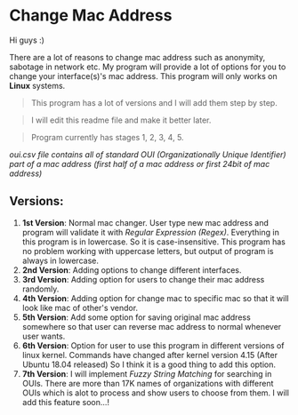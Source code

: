 # Change Mac Address

Hi guys :)

 There are a lot of reasons to change mac address such as anonymity, sabotage in network etc.
 My program will provide a lot of options for you to change your interface(s)'s mac address.
 This program will only works on **Linux** systems.
 
> This program has a lot of versions and I will add them step by step.

> I will edit this readme file and make it better later.

> Program currently has stages 1, 2, 3, 4, 5.

*oui.csv file contains all of standard OUI (Organizationally Unique Identifier) part of a mac address (first half of a mac address or first 24bit of mac address)*

## Versions:
1) **1st Version**:
	Normal mac changer. User type new mac address and program will validate it with *Regular Expression (Regex)*.
	Everything in this program is in lowercase. So it is case-insensitive.
	This program has no problem working with uppercase letters, but output of program is always in lowercase.
2) **2nd Version**:
	Adding options to change different interfaces.
3) **3rd Version**:
	Adding option for users to change their mac address randomly. 
4) **4th Version**:
	Adding option for change mac to specific mac so that it will look like mac of other's vendor.
5) **5th Version**:
	Add some option for saving original mac address somewhere so that user can reverse mac address to normal whenever user wants. 
6) **6th Version**:
	Option for user to use this program in different versions of linux kernel.
	Commands have changed after kernel version 4.15 (After Ubuntu 18.04 released)
	So I think it is a good thing to add this option.
7) **7th Version**:
	I will implement *Fuzzy String Matching* for searching in OUIs. There are more than 17K names of organizations with different OUIs which is alot to process and show users to choose from them. I will add this feature soon...!
